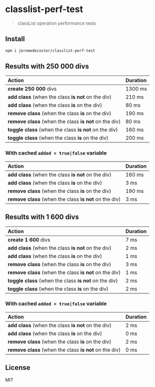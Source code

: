 # classlist-perf-test

> classList operation performance tests

## Install

```bash
npm i jeromedecoster/classlist-perf-test
```

## Results with 250 000 divs

| Action | Duration |
| :------ | :------- |
| **create 250 000**  divs | 1300 ms |
| **add class** (when the class **is not** on the div) | 210 ms |
| **add class** (when the class **is** on the div) | 80 ms |
| **remove class** (when the class **is** on the div) | 190 ms |
| **remove class** (when the class **is not** on the div) | 80 ms |
| **toggle class** (when the class **is not** on the div) | 160 ms |
| **toggle class** (when the class **is** on the div) | 200 ms |

### With cached `added = true|false` variable

| Action | Duration |
| :------ | :------- |
| **add class** (when the class **is not** on the div) | 160 ms |
| **add class** (when the class **is** on the div) | 3 ms |
| **remove class** (when the class **is** on the div) | 190 ms |
| **remove class** (when the class **is not** on the div) | 3 ms |

## Results with 1 600 divs

| Action | Duration |
| :------ | :------- |
| **create 1 600**  divs | 7 ms |
| **add class** (when the class **is not** on the div) | 2 ms |
| **add class** (when the class **is** on the div) | 1 ms |
| **remove class** (when the class **is** on the div) | 3 ms |
| **remove class** (when the class **is not** on the div) | 1 ms |
| **toggle class** (when the class **is not** on the div) | 2 ms |
| **toggle class** (when the class **is** on the div) | 2 ms |

### With cached `added = true|false` variable

| Action | Duration |
| :------ | :------- |
| **add class** (when the class **is not** on the div) | 2 ms |
| **add class** (when the class **is** on the div) | 0 ms |
| **remove class** (when the class **is** on the div) | 2 ms |
| **remove class** (when the class **is not** on the div) | 0 ms |

## License

MIT
